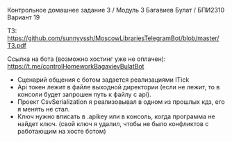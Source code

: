 ﻿Контрольное домашнее задание 3 / Модуль 3
Багавиев Булат / БПИ2310
Вариант 19

ТЗ: https://github.com/sunnyyssh/MoscowLibrariesTelegramBot/blob/master/ТЗ.pdf

Ссылка на бота (возможно хостинг уже не оплачен): https://t.me/controlHomeworkBagavievBulatBot 

- Сценарий общения с ботом задается реализациями ITick<TData>
- Api токен лежит в файле выходной директории (если не лежит, то в консоли будет запрошен путь к файлу с api).
- Проект CsvSerialization я реализовывал в одном из прошлых кдз, его я менять не стал.
- Ключ нужно вписать в .apikey или в консоль, когда программа не найдет ключ. (свой ключ я удалил, чтобы не было конфликтов с работающим на хосте ботом)
